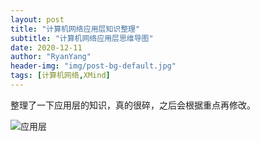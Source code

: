 ```yaml
---
layout: post
title: "计算机网络应用层知识整理"
subtitle: "计算机网络应用层思维导图"
date: 2020-12-11
author: "RyanYang"
header-img: "img/post-bg-default.jpg"
tags: [计算机网络,XMind]
---
```


 整理了一下应用层的知识，真的很碎，之后会根据重点再修改。

![应用层](https://i.loli.net/2020/12/11/vxuHJhGtRaAj4en.png)

